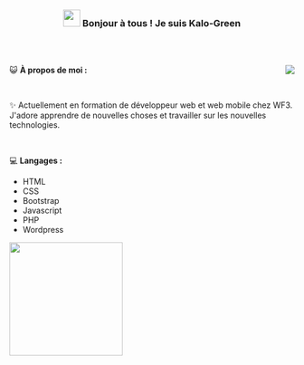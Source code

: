 <!-- Heading -->
<h3 align="center"><img src = "https://raw.githubusercontent.com/MartinHeinz/MartinHeinz/master/wave.gif" width = 30px> Bonjour à tous ! Je  suis Kalo-Green</h3>

<br><br>
 <!-- About section -->
 
<img align='right' src ="https://raw.githubusercontent.com/Tarikul-Islam-Anik/Animated-Fluent-Emojis/master/assets/images/showcase%201.gif">

😺 **À propos de moi :**

<br>

✨ Actuellement en formation de développeur web et web mobile chez WF3.<br>J'adore apprendre de nouvelles choses et travailler sur les nouvelles technologies.

<br>

💻 **Langages :**

* HTML
* CSS
* Bootstrap
* Javascript
* PHP
* Wordpress


<img src='https://media.giphy.com/media/bcKmIWkUMCjVm/giphy.gif' width='200"'>

